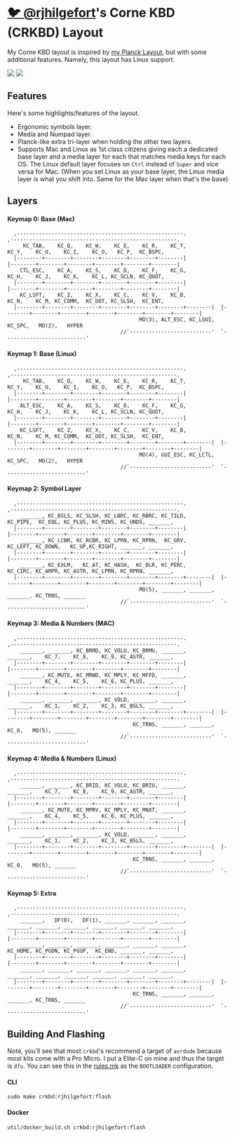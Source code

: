 # [🐦 @rjhilgefort](https://twitter.com/rjhilgefort)'s Corne KBD (CRKBD) Layout

My Corne KBD layout is inspired by [my Planck Layout](../../../planck/keymaps/rjhilgefort/readme.md), but with some additional features. Namely, this layout has Linux support.

![](https://imgur.com/wp9ksTIl.jpg)
![](https://imgur.com/fnyiCnEl.jpg)

## Features

Here's some highlights/features of the layout.

-   Ergonomic symbols layer.
-   Media and Numpad layer.
-   Planck-like extra tri-layer when holding the other two layers.
-   Supports Mac and Linux as 1st class citizens giving each a dedicated base layer and a media layer for each that matches media keys for each OS. The Linux default layer focuses on `Ctrl` instead of `Super` and vice versa for Mac. (When you set Linux as your base layer, the Linux media layer is what you shift into. Same for the Mac layer when that's the base)

## Layers

#### Keymap 0: Base (Mac)

```
  ,-----------------------------------------------------.                    ,-----------------------------------------------------.
     KC_TAB,    KC_Q,    KC_W,    KC_E,    KC_R,    KC_T,                         KC_Y,    KC_U,    KC_I,    KC_O,   KC_P,  KC_BSPC,
  |--------+--------+--------+--------+--------+--------|                    |--------+--------+--------+--------+--------+--------|
    CTL_ESC,    KC_A,    KC_S,    KC_D,    KC_F,    KC_G,                         KC_H,    KC_J,    KC_K,    KC_L, KC_SCLN, KC_QUOT,
  |--------+--------+--------+--------+--------+--------|                    |--------+--------+--------+--------+--------+--------|
    KC_LSFT,    KC_Z,    KC_X,    KC_C,    KC_V,    KC_B,                         KC_N,    KC_M, KC_COMM,  KC_DOT, KC_SLSH,  KC_ENT,
  |--------+--------+--------+--------+--------+--------+--------|  |--------+--------+--------+--------+--------+--------+--------|
                                          MO(3), ALT_ESC, KC_LGUI,     KC_SPC,   MO(2),   HYPER
                                    //`--------------------------'  `--------------------------'
```

#### Keymap 1: Base (Linux)

```
  ,-----------------------------------------------------.                    ,-----------------------------------------------------.
     KC_TAB,    KC_Q,    KC_W,    KC_E,    KC_R,    KC_T,                         KC_Y,    KC_U,    KC_I,    KC_O,   KC_P,  KC_BSPC,
  |--------+--------+--------+--------+--------+--------|                    |--------+--------+--------+--------+--------+--------|
    ALT_ESC,    KC_A,    KC_S,    KC_D,    KC_F,    KC_G,                         KC_H,    KC_J,    KC_K,    KC_L, KC_SCLN, KC_QUOT,
  |--------+--------+--------+--------+--------+--------|                    |--------+--------+--------+--------+--------+--------|
    KC_LSFT,    KC_Z,    KC_X,    KC_C,    KC_V,    KC_B,                         KC_N,    KC_M, KC_COMM,  KC_DOT, KC_SLSH,  KC_ENT,
  |--------+--------+--------+--------+--------+--------+--------|  |--------+--------+--------+--------+--------+--------+--------|
                                          MO(4), GUI_ESC, KC_LCTL,     KC_SPC,   MO(2),   HYPER
                                    //`--------------------------'  `--------------------------'
```

#### Keymap 2: Symbol Layer

```
  ,-----------------------------------------------------.                    ,-----------------------------------------------------.
    _______, KC_BSLS, KC_SLSH, KC_LBRC, KC_RBRC, KC_TILD,                      KC_PIPE,  KC_EQL, KC_PLUS, KC_MINS, KC_UNDS, _______,
  |--------+--------+--------+--------+--------+--------|                    |--------+--------+--------+--------+--------+--------|
    _______, KC_LCBR, KC_RCBR, KC_LPRN, KC_RPRN,  KC_GRV,                      KC_LEFT, KC_DOWN,   KC_UP,KC_RIGHT, _______, _______,
  |--------+--------+--------+--------+--------+--------|                    |--------+--------+--------+--------+--------+--------|
    _______, KC_EXLM,   KC_AT, KC_HASH,  KC_DLR, KC_PERC,                      KC_CIRC, KC_AMPR, KC_ASTR, KC_LPRN, KC_RPRN, _______,
  |--------+--------+--------+--------+--------+--------+--------|  |--------+--------+--------+--------+--------+--------+--------|
                                          MO(5), _______, _______,    _______, KC_TRNS, _______
                                    //`--------------------------'  `--------------------------'
```

#### Keymap 3: Media & Numbers (MAC)

```
  ,-----------------------------------------------------.                    ,-----------------------------------------------------.
    _______, _______, KC_BRMD, KC_VOLU, KC_BRMU, _______,                      _______,    KC_7,    KC_8,    KC_9, KC_ASTR, _______,
  |--------+--------+--------+--------+--------+--------|                    |--------+--------+--------+--------+--------+--------|
    _______, KC_MUTE, KC_MRWD, KC_MPLY, KC_MFFD, _______,                      _______,    KC_4,    KC_5,    KC_6, KC_PLUS, _______,
  |--------+--------+--------+--------+--------+--------|                    |--------+--------+--------+--------+--------+--------|
    _______, _______, _______, KC_VOLD, _______, _______,                      _______,    KC_1,    KC_2,    KC_3, KC_BSLS, _______,
  |--------+--------+--------+--------+--------+--------+--------|  |--------+--------+--------+--------+--------+--------+--------|
                                        KC_TRNS, _______, _______,       KC_0,   MO(5), _______
                                    //`--------------------------'  `--------------------------'
```

#### Keymap 4: Media & Numbers (Linux)

```
  ,-----------------------------------------------------.                    ,-----------------------------------------------------.
    _______, _______, KC_BRID, KC_VOLU, KC_BRIU, _______,                      _______,    KC_7,    KC_8,    KC_9, KC_ASTR, _______,
  |--------+--------+--------+--------+--------+--------|                    |--------+--------+--------+--------+--------+--------|
    _______, KC_MUTE, KC_MPRV, KC_MPLY, KC_MNXT, _______,                      _______,    KC_4,    KC_5,    KC_6, KC_PLUS, _______,
  |--------+--------+--------+--------+--------+--------|                    |--------+--------+--------+--------+--------+--------|
    _______, _______, _______, KC_VOLD, _______, _______,                      _______,    KC_1,    KC_2,    KC_3, KC_BSLS, _______,
  |--------+--------+--------+--------+--------+--------+--------|  |--------+--------+--------+--------+--------+--------+--------|
                                        KC_TRNS, _______, _______,       KC_0,   MO(5), _______
                                    //`--------------------------'  `--------------------------'
```

#### Keymap 5: Extra

```
  ,-----------------------------------------------------.                    ,-----------------------------------------------------.
    _______,   DF(0),   DF(1), _______, _______, _______,                      _______, _______, _______, _______, _______, _______,
  |--------+--------+--------+--------+--------+--------|                    |--------+--------+--------+--------+--------+--------|
    _______, _______, _______, _______, _______, _______,                      KC_HOME, KC_PGDN, KC_PGUP,  KC_END, _______, _______,
  |--------+--------+--------+--------+--------+--------|                    |--------+--------+--------+--------+--------+--------|
    _______, _______, _______, _______, _______, _______,                      _______, _______, _______, _______, _______, _______,
  |--------+--------+--------+--------+--------+--------+--------|  |--------+--------+--------+--------+--------+--------+--------|
                                        KC_TRNS, _______, _______,    _______, KC_TRNS, _______
                                    //`--------------------------'  `--------------------------'
```

## Building And Flashing

Note, you'll see that most `crkbd`'s recommend a target of `avrdude` because most kits come with a Pro Micro. I put a Elite-C on mine and thus the target is `dfu`. You can see this in the [rules.mk](./rules.mk) as the `BOOTLOADER` configuration.

#### CLI

```
sudo make crkbd:rjhilgefort:flash
```

#### Docker

```
util/docker_build.sh crkbd:rjhilgefort:flash
```
